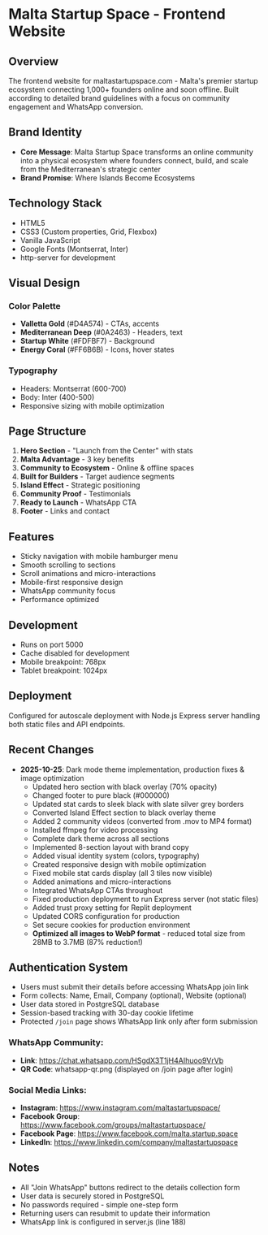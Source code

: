 # Malta Startup Space - Frontend Website

## Overview
The frontend website for maltastartupspace.com - Malta's premier startup ecosystem connecting 1,000+ founders online and soon offline. Built according to detailed brand guidelines with a focus on community engagement and WhatsApp conversion.

## Brand Identity
- **Core Message**: Malta Startup Space transforms an online community into a physical ecosystem where founders connect, build, and scale from the Mediterranean's strategic center
- **Brand Promise**: Where Islands Become Ecosystems

## Technology Stack
- HTML5
- CSS3 (Custom properties, Grid, Flexbox)
- Vanilla JavaScript
- Google Fonts (Montserrat, Inter)
- http-server for development

## Visual Design
### Color Palette
- **Valletta Gold** (#D4A574) - CTAs, accents
- **Mediterranean Deep** (#0A2463) - Headers, text
- **Startup White** (#FDFBF7) - Background
- **Energy Coral** (#FF6B6B) - Icons, hover states

### Typography
- Headers: Montserrat (600-700)
- Body: Inter (400-500)
- Responsive sizing with mobile optimization

## Page Structure
1. **Hero Section** - "Launch from the Center" with stats
2. **Malta Advantage** - 3 key benefits
3. **Community to Ecosystem** - Online & offline spaces
4. **Built for Builders** - Target audience segments
5. **Island Effect** - Strategic positioning
6. **Community Proof** - Testimonials
7. **Ready to Launch** - WhatsApp CTA
8. **Footer** - Links and contact

## Features
- Sticky navigation with mobile hamburger menu
- Smooth scrolling to sections
- Scroll animations and micro-interactions
- Mobile-first responsive design
- WhatsApp community focus
- Performance optimized

## Development
- Runs on port 5000
- Cache disabled for development
- Mobile breakpoint: 768px
- Tablet breakpoint: 1024px

## Deployment
Configured for autoscale deployment with Node.js Express server handling both static files and API endpoints.

## Recent Changes
- **2025-10-25**: Dark mode theme implementation, production fixes & image optimization
  - Updated hero section with black overlay (70% opacity)
  - Changed footer to pure black (#000000)
  - Updated stat cards to sleek black with slate silver grey borders
  - Converted Island Effect section to black overlay theme
  - Added 2 community videos (converted from .mov to MP4 format)
  - Installed ffmpeg for video processing
  - Complete dark theme across all sections
  - Implemented 8-section layout with brand copy
  - Added visual identity system (colors, typography)
  - Created responsive design with mobile optimization
  - Fixed mobile stat cards display (all 3 tiles now visible)
  - Added animations and micro-interactions
  - Integrated WhatsApp CTAs throughout
  - Fixed production deployment to run Express server (not static files)
  - Added trust proxy setting for Replit deployment
  - Updated CORS configuration for production
  - Set secure cookies for production environment
  - **Optimized all images to WebP format** - reduced total size from 28MB to 3.7MB (87% reduction!)

## Authentication System
- Users must submit their details before accessing WhatsApp join link
- Form collects: Name, Email, Company (optional), Website (optional)
- User data stored in PostgreSQL database
- Session-based tracking with 30-day cookie lifetime
- Protected `/join` page shows WhatsApp link only after form submission

### WhatsApp Community:
- **Link**: https://chat.whatsapp.com/HSgdX3T1jH4AIhuoo9VrVb
- **QR Code**: whatsapp-qr.png (displayed on /join page after login)

### Social Media Links:
- **Instagram**: https://www.instagram.com/maltastartupspace/
- **Facebook Group**: https://www.facebook.com/groups/maltastartupspace/
- **Facebook Page**: https://www.facebook.com/malta.startup.space
- **LinkedIn**: https://www.linkedin.com/company/maltastartupspace

## Notes
- All "Join WhatsApp" buttons redirect to the details collection form
- User data is securely stored in PostgreSQL
- No passwords required - simple one-step form
- Returning users can resubmit to update their information
- WhatsApp link is configured in server.js (line 188)